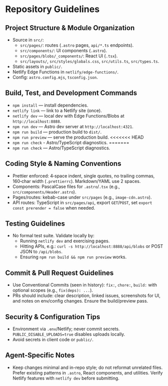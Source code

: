 # Repository Guidelines

## Project Structure & Module Organization
- Source in `src/`:
  - `src/pages/`: routes (`.astro` pages, `api/*.ts` endpoints).
  - `src/components/`: UI components (`.astro`).
  - `src/pages/blobs/_components/`: React UI (`.tsx`).
  - `src/layouts/`, `src/styles/globals.css`, `src/utils.ts`, `src/types.ts`.
- Static assets in `public/`.
- Netlify Edge Functions in `netlify/edge-functions/`.
- Config: `astro.config.mjs`, `tsconfig.json`.

## Build, Test, and Development Commands
- `npm install` — install dependencies.
- `netlify link` — link to a Netlify site (once).
- `netlify dev` — local dev with Edge Functions/Blobs at `http://localhost:8888`.
- `npm run dev` — Astro dev server at `http://localhost:4321`.
- `npm run build` — production build to `dist/`.
- `npm run preview` — serve the production build.
<<<<<<< HEAD
- `npm run check` - Astro/TypeScript diagnostics.
=======
- `npm run check` — Astro/TypeScript diagnostics.


## Coding Style & Naming Conventions
- Prettier enforced: 4‑space indent, single quotes, no trailing commas, 160‑char width (`.prettierrc`). Markdown/YAML use 2 spaces.
- Components: PascalCase files for `.astro`/`.tsx` (e.g., `src/components/Header.astro`).
- Pages/routes: kebab-case under `src/pages` (e.g., `image-cdn.astro`).
- API routes: TypeScript in `src/pages/api`, export `GET`/`POST`, set `export const prerender = false` when needed.

## Testing Guidelines
- No formal test suite. Validate locally by:
  - Running `netlify dev` and exercising pages.
  - Hitting APIs, e.g.: `curl -s http://localhost:8888/api/blobs` or POST JSON to `/api/blobs`.
  - Ensuring `npm run build && npm run preview` works.

## Commit & Pull Request Guidelines
- Use Conventional Commits (seen in history): `fix:`, `chore:`, `build:` with optional scopes (e.g., `fix(deps): ...`).
- PRs should include: clear description, linked issues, screenshots for UI, and notes on env/config changes. Ensure the build/preview pass.

## Security & Configuration Tips
- Environment via `.env`/Netlify; never commit secrets. `PUBLIC_DISABLE_UPLOADS=true` disables uploads locally.
- Avoid secrets in client code or `public/`.

## Agent-Specific Notes
- Keep changes minimal and in-repo style; do not reformat unrelated files. Prefer existing patterns in `.astro`, React components, and utilities. Verify Netlify features with `netlify dev` before submitting.

